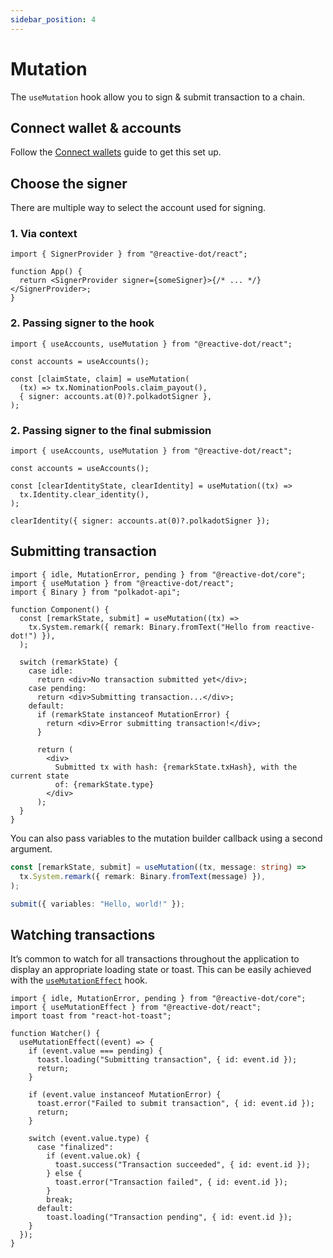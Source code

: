 ```yaml
---
sidebar_position: 4
---
```


# Mutation

The `useMutation` hook allow you to sign & submit transaction to a chain.

## Connect wallet & accounts

Follow the [Connect wallets](./connect-wallets.mdx) guide to get this set up.

## Choose the signer

There are multiple way to select the account used for signing.

### 1. Via context

```tsx
import { SignerProvider } from "@reactive-dot/react";

function App() {
  return <SignerProvider signer={someSigner}>{/* ... */}</SignerProvider>;
}
```

### 2. Passing signer to the hook

```tsx
import { useAccounts, useMutation } from "@reactive-dot/react";

const accounts = useAccounts();

const [claimState, claim] = useMutation(
  (tx) => tx.NominationPools.claim_payout(),
  { signer: accounts.at(0)?.polkadotSigner },
);
```

### 2. Passing signer to the final submission

```tsx
import { useAccounts, useMutation } from "@reactive-dot/react";

const accounts = useAccounts();

const [clearIdentityState, clearIdentity] = useMutation((tx) =>
  tx.Identity.clear_identity(),
);

clearIdentity({ signer: accounts.at(0)?.polkadotSigner });
```

## Submitting transaction

```tsx
import { idle, MutationError, pending } from "@reactive-dot/core";
import { useMutation } from "@reactive-dot/react";
import { Binary } from "polkadot-api";

function Component() {
  const [remarkState, submit] = useMutation((tx) =>
    tx.System.remark({ remark: Binary.fromText("Hello from reactive-dot!") }),
  );

  switch (remarkState) {
    case idle:
      return <div>No transaction submitted yet</div>;
    case pending:
      return <div>Submitting transaction...</div>;
    default:
      if (remarkState instanceof MutationError) {
        return <div>Error submitting transaction!</div>;
      }

      return (
        <div>
          Submitted tx with hash: {remarkState.txHash}, with the current state
          of: {remarkState.type}
        </div>
      );
  }
}
```

You can also pass variables to the mutation builder callback using a second argument.

```ts
const [remarkState, submit] = useMutation((tx, message: string) =>
  tx.System.remark({ remark: Binary.fromText(message) }),
);

submit({ variables: "Hello, world!" });
```

## Watching transactions

It’s common to watch for all transactions throughout the application to display an appropriate loading state or toast. This can be easily achieved with the [`useMutationEffect`](/react/api/react/functions/useMutationEffect) hook.

```tsx
import { idle, MutationError, pending } from "@reactive-dot/core";
import { useMutationEffect } from "@reactive-dot/react";
import toast from "react-hot-toast";

function Watcher() {
  useMutationEffect((event) => {
    if (event.value === pending) {
      toast.loading("Submitting transaction", { id: event.id });
      return;
    }

    if (event.value instanceof MutationError) {
      toast.error("Failed to submit transaction", { id: event.id });
      return;
    }

    switch (event.value.type) {
      case "finalized":
        if (event.value.ok) {
          toast.success("Transaction succeeded", { id: event.id });
        } else {
          toast.error("Transaction failed", { id: event.id });
        }
        break;
      default:
        toast.loading("Transaction pending", { id: event.id });
    }
  });
}
```
